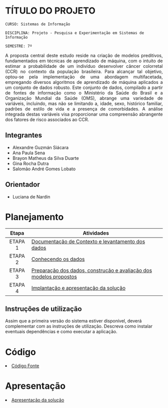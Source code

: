 # TÍTULO DO PROJETO

`CURSO: Sistemas de Informação`

`DISCIPLINA: Projeto - Pesquisa e Experimentação em Sistemas de Informação`

`SEMESTRE: 7º`

<p align="justify">
A proposta central deste estudo reside na criação de modelos preditivos, fundamentados em técnicas de aprendizado de máquina, com o intuito de estimar a probabilidade de um indivíduo desenvolver câncer colorretal (CCR) no contexto da população brasileira. Para alcançar tal objetivo, optou-se pela implementação de uma abordagem multifacetada, empregando diversos algoritmos de aprendizado de máquina aplicados a um conjunto de dados robusto. Este conjunto de dados, compilado a partir de fontes de informação como o Ministério da Saúde do Brasil e a Organização Mundial da Saúde (OMS), abrange uma variedade de variáveis, incluindo, mas não se limitando a, idade, sexo, histórico familiar, padrões de estilo de vida e a presença de comorbidades. A análise integrada destas variáveis visa proporcionar uma compreensão abrangente dos fatores de risco associados ao CCR.</p>

## Integrantes

* Alexandre Guzmán Siácara 
* Ana Paula Sena 
* Brayon Matheus da Silva Duarte 
* Gina Rocha Dutra 
* Salomão André Gomes Lobato

## Orientador

* Luciana de Nardin

# Planejamento

| Etapa         | Atividades |
|  :----:   | ----------- |
| ETAPA 1         |[Documentação de Contexto e levantamento dos dados](docs/contexto.md) <br> |
| ETAPA 2         |[Conhecendo os dados](docs/conhecendo-dados.md) <br> |
| ETAPA 3         |[Preparação dos dados, construção e avaliação dos modelos propostos](docs/construindo-modelos.md) |
| ETAPA 4        |[Implantação e apresentação da solução](docs/implantação-apresentacao.md) <br>  |

## Instruções de utilização

Assim que a primeira versão do sistema estiver disponível, deverá complementar com as instruções de utilização. Descreva como instalar eventuais dependências e como executar a aplicação.

# Código

<li><a href="src/README.md"> Código Fonte</a></li>

# Apresentação

<li><a href="presentation/README.md"> Apresentação da solução</a></li>
